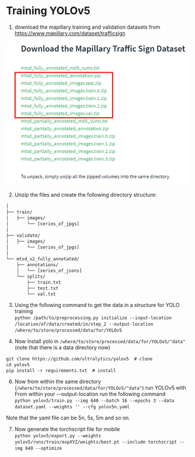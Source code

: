 
# Training YOLOv5
1. download the mapillary training and validation datasets from https://www.mapillary.com/dataset/trafficsign  

![alt text](../Readme-Images/mapillary_download.png)  

2. Unzip the files and create the following directory structure:  
```main_directory/  
│  
├── train/  
│   ├── images/  
│       └── [series_of_jpgs]  
│  
├── validate/  
│   ├── images/  
│       └── [series_of_jpgs]  
│  
└── mtsd_v2_fully_annotated/  
    ├── annotations/  
    │   └── [series_of_jsons]  
    └── splits/  
        ├── train.txt  
        ├── test.txt  
        └── val.txt  
```
3. Using the following command to get the data in a structure for YOLO training  
`python /path/to/preprocessing.py initialize --input-location /location/of/data/created/in/step_2 --output-location /where/to/store/processed/data/for/YOLOv5`

4. Now install yolo in `/where/to/store/processed/data/for/YOLOv5/"data"` (note that there is a data directory now)  
```
git clone https://github.com/ultralytics/yolov5  # clone
cd yolov5
pip install -r requirements.txt  # install
```

6. Now from within the same directory (`/where/to/store/processed/data/for/YOLOv5/"data"`) run YOLOv5 with  
From within your --output-location run the following command  
`python yolov5/train.py --img 640 --batch 16 --epochs 3 --data dataset.yaml --weights '' --cfg yolov5n.yaml`

Note that the yaml file can be 5n, 5s, 5m and so on.

7. Now generate the torchscript file for mobile  
`python yolov5/export.py --weights yolov5/runs/train/expXYZ/weights/best.pt --include torchscript --img 640 --optimize`